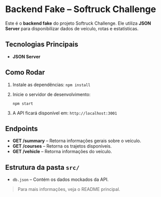 # Backend Fake – Softruck Challenge

Este é o **backend fake** do projeto Softruck Challenge.
Ele utiliza **JSON Server** para disponibilizar dados de veículo, rotas e estatísticas.

## **Tecnologias Principais**

- **JSON Server**

## **Como Rodar**

1. Instale as dependências:
   `npm install`
2. Inicie o servidor de desenvolvimento:

   `npm start`
3. A API ficará disponível em:
   `http://localhost:3001`

## **Endpoints**

* **GET /summary** – Retorna informações gerais sobre o veículo.
* **GET /courses** – Retorna os trajetos disponíveis.
* **GET /vehicle** – Retorna informações do veículo.

## **Estrutura da pasta `src/`**

* `db.json` – Contém os dados mockados da API.

> Para mais informações, veja o README principal.
